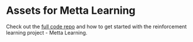 # Assets for Metta Learning
Check out the [full code repo](https://github.com/daveey/metta) and how to get started with the reinforcement learning project - Metta Learning.
